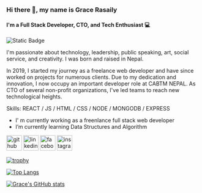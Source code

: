 ### Hi there 👋, my name is Grace Rasaily
#### I'm a Full Stack Developer, CTO, and Tech Enthusiast 💻

![Static Badge](https://img.shields.io/badge/Wannabe-Productive?style=for-the-badge&logo=data%3Aimage%2Fpng%3Bbase64%2CiVBORw0KGgoAAAANSUhEUgAAACkAAAA7CAYAAADmfqNmAAAACXBIWXMAAAhOAAAITgGMMQDsAAAAAXNSR0IArs4c6QAAAARnQU1BAACxjwv8YQUAAAoDSURBVHgB1VrdTxzXFb%2Fn7ix2YlseZEMqtTGDWkVpguv1Q%2FtU1ctLpEiVvERq5drYrB%2FSV%2BClap9Y%2FgLgL%2FASCIlUqSzqQz9eWFfNQ6U2XhpcWUlaFrsfLkTyOLETAzv39nfunV2WZWYZ7NokR2Jnd2bund%2Fc8%2FU750IiFP3GpQmhxQi%2BVgTpqlBUEiJ9nUrFqjhgIf7QubwraOsewAGYxAmVwSUvvKcM8EUqvT0tDkikPTxyzUGJBfrV7ADNz%2FUKHfTe3qJxIPbwKkU9cGlF5y4NiQOQEKS0IMm5V7%2FQWT3sf7dKYy985BSFpn6cqm6DvZAVz1B2gtSb9%2BsX%2FErRh%2FqhYl3o%2FlD5NP92P8AO4DdeJrWo37g4Jp6RhCCVZ4%2BB33xxM%2BWMaKWnUqrDnO%2F%2BWPZ0fSSvAuwU%2FgpwtmviWYnOXSxAjbrdPe7Lea%2B777Lu6huctGMGzZhnAVSGn2cE2xzk5KuXR7pOX55ovTGd1sN8TNUcA5JKswWs5ji0nzfh6ymKYz41uXhY1TyctEeaht1MftzYZV0CtUSkRu%2FemqnWTzFQrCjsWY%2FAmRao9G5ZPIGYUCgeeliSDJwUf3RcqPSoE15HXNQmDkLnJQTPYadWwznEyFDW%2FzZTjJ7aKcB6z8OZruEhZxH8fbFvYLUhOGkORzyzww0v%2BQCD7xtL0t7EP5BlIJ8sz5YB1AfQXJKHGFAaziSEB7AjIqFwGINNL4ZJZJJXB0lk2kQQxGhEk06jXUlnHIveDKs0zVGBys%2FjmOihUHsZDyxDPWy3BbEHOF51%2B1K8WpwwHkxSqRSrAc6BIcjDDZBaqwXYhAe7dEVSMQ8Tblygh8YyduVSi2aFkCB4tdiu2wGsg%2FT4yw5bIjKAD22qcyKxODwGc8hdZmICP23dEGz7WoyCB%2FTz6u85JQkmOp4EzB7BzKdJ6nappOoXCaTrlXym8xbs2miAGvkdq%2BeZ1UPgh3qQAB72AuCk2Kc4YfiJWG52JDqTZBItg7EOYo0gEwkxBJXj%2B2Ewq9qivUENUOmdUtx4JIl50oL%2Be3Mm0lklAHpCWs9uFgxaIhOakqBU17GCmdLDUCNSTliACo4RnG0HsKvvCjtbTgmaj7tHQu8uKNr91gvKerubxHm0pCofp%2B%2FViQrloN4KwMP23q3GjWMzIWHCT3H95luxfJWDOU%2FsRz4Yhtka1FuFc3pKqAlOA398VB%2Bsp6g01zZ88TiiYJ49XQap8cibrJbLMm6S9JbxVpHSuq3K0446D1Aefz9zSISrvtt8WgF2pAJjrwDYf%2FdWTImCMAiVrsaC5IHs4VrIts6jhc7W8%2F5rR0RUYngsgGBmdi5ybkibekwYipLKdrCPlk%2BWZwbWbs70ahWc%2FdkJs6J%2BHNFgG0w7wY29AIZin6u%2FwEpKNnCKBAKjNl7Lk5%2FsGyy0mRAEZI5X7xwGleIAAtkiooafACAnlKwwL%2FzLikREv86oG8vbJKruMBQMIwyMdb1yMXZVMT4vOB%2BrYPqJAVo5B1tnbJwW00VGDLYx3HpXgxFJ81bweOlGA8yjoqQxdphWVT8OQHDUrDAExMZOaakW1yxg2LmfjNiJL2a6T19Z6eq7vAgSvGC8F3nUqTnVCIBcs8%2BbSbVNo%2B7LnHEeewU5k%2BTtC9ta33i3KQVYtSQnmAxsdXRUwYSYU2Z1YGMoKTXFD3G97eBuaVdIHELpPj10rcNJr3SfHsxxHNwvQKMVpFZoptzAvPMGFFlkapkqfi188Lmz%2BJ3fvbVgVhSBVWM1GTgpyt39NipMhWzBMVHLBR732m1ZXNoQec4gmCNrViEGIBwxW4Nm%2FJZrICQYq881Zyva%2FSawBymGoeJGsv%2FD5%2BT%2F6F%2FkvpjW4qfHtTgqRaXTEZnXj6JfpB6AlR%2FJ39di4qW%2FG8WUADLTDiALV56C47AK%2BsPIAEo3OIbnFkI612BLu4I58zxutTCFt1Rej%2F%2FgOTXdmaLKpwGJHx8X%2Fvsb5OX%2FLX3TkjGEVfvHMdMPjwZXGxPvoWJZS%2FUy%2B5KUKuwEyCl1J50jkVBYPQhDiyAe%2Ffbt7HcTAXj1SS%2FO3ReV0TWZ0Zry7QhDXb6G7PObUxuZzBHJJsaZaxoA8633JQbJbChdC1bwtbLlpAbsdz29vjxrIoIht3jQ67dl9bd%2FmeltNxeiSA50Djnf2K0nbGU4HkeIacdAQW1T4M%2FX5blr9yn7%2B1Oq%2BOZ%2FZC6NPuZ7p8DG4Wj%2FrMmedz4VhZc6dPn8Mb0EZ8JLBKtsCpjXtX%2FMaqiHw50Bxh6sOGE8mG5X55i6u6mB2lZ%2BcUL7NzdFBWwn%2F6YLZfNLkX2xb8CpHgnyTzom8OO8diNM3hT2BqApJ4IyGHx1r0LMNlEHLt3AoFVwwJzYp5zODBaPoU3z3qkH%2FS98fBQvSsNryzOdtoTgDCVd5pmFdRr666bw174ZLPE9pkOxLcxdC3GN2qYOhrguHkPWHzmFdcFRoeTDEYqB3DQEo5mRd796eYW5IZmO8VwRp4o6l8MLHM2Yjh4Z0Dh3YTWKQTm2g7El9iKqcdIcZmK5IZwCH5mUchqOEaq4bK7nLiDbpWDD0osaj5Xc9IzWKb0inpLE95GSiYzq8n7ZRIqvgHxJQO7eWNhx1RTw5oaO4%2BLApL3JbYPUtU5xcBJy1CAyqMumeOaJAxOV5U8uuqKuWptsX9Y%2BfSE0xnR8lyTcfTBl7b5T4v9DwnIhi9VciLvHpkUlp7ixjvpmHqxkqel6VTyWSDihsjbOrKdVlF4N2ZCHbOeFcEtxszVRNS7%2B9fmWxP%2FE4ivyPwu0eyxFvks6jCQN%2B%2Bff0KKeDnN6e5ANsKYzC1LwYXr01KHaDYeoWkNJy8fvH9Kj5Udi%2FhCJygbqGLBzH4TNfU6K8hdKZF9MifE7gRhzSI%2F%2BY5M7vuSRzc85Lheac3v9OdyaFnuIs%2BuMBmFFS5nL0TubxG25%2FkAGWfTXKn96v1hBAcVqYfs1RzxnyuxUkPDvbKLLS9zkwu4FVhAWP2Tv1eMR5KOxd7R%2FkLZ%2FPvy953X1z585A%2BHkRb5wArU03t48dG15tmDKUsepdNSCHnTXVgH0DLb1rtYBoRQewvkplBiFHetgWzpuUuYVAVKVsWri119XU63%2F2sA9S5WuDax9MGuMnIuw8NJA1OTryzM7VFmvtbF35FmKHt8ibJbIQgz2ci805j1LiqRi%2BpJOsMIru%2FYtxfXNGPZxEhWC0QSDNO9u7WMPp710910ZM31JJA2zy8tztwneIhHIRjtwHztibUURYuN0U8OAnWYp6Wgn%2BjTviLHNbOTxMSmeUNaaHMe29VBJkrOYdHysTYTFvod0ObldPzNLOVLd73bxNkBoRtaumT6TTncmnScepClJU%2FPxGYh8CzypcHNAh7xRo1sxV0g8cq8bbOn5vBcSU%2F7rCfMyVoWSE2WlQWi5q4GdtiSbn03yP91r9AcVDaaTAAAAAElFTkSuQmCC&labelColor=%23F2E8CF&color=%23162C5D)

I'm passionate about technology, leadership, public speaking, art, social service, and creativity. I was born and raised in Nepal.

In 2019, I started my journey as a freelance web developer and have since worked on projects for numerous clients. Due to my dedication and innovation, I now occupy an important developer role at CABTM NEPAL. As CTO of several non-profit organizations, I've led teams to reach new technological heights.

Skills: REACT / JS / HTML / CSS / NODE / MONGODB / EXPRESS

- I' m currently working as a freenlance full stack web developer
- I’m currently learning Data Structures and Algorithm 



[<img src='https://cdn.jsdelivr.net/npm/simple-icons@3.0.1/icons/github.svg' alt='github' height='40'>](https://github.com/Grace-Rasaily780)  [<img src='https://cdn.jsdelivr.net/npm/simple-icons@3.0.1/icons/linkedin.svg' alt='linkedin' height='40'>](https://www.linkedin.com/in/grace-rasaily-a53263206/)  [<img src='https://cdn.jsdelivr.net/npm/simple-icons@3.0.1/icons/facebook.svg' alt='facebook' height='40'>](https://www.facebook.com/Grace.Rasaily.9)  [<img src='https://cdn.jsdelivr.net/npm/simple-icons@3.0.1/icons/instagram.svg' alt='instagram' height='40'>](https://www.instagram.com/gracerasaily/)  


[![trophy](https://github-profile-trophy.vercel.app/?username=Grace-Rasaily780)](https://github.com/ryo-ma/github-profile-trophy)

[![Top Langs](https://github-readme-stats.vercel.app/api/top-langs/?username=Grace-Rasaily780)](https://github.com/anuraghazra/github-readme-stats)


[![Grace's GitHub stats](https://github-readme-stats.vercel.app/api?username=Grace-Rasaily780)](https://github.com/anuraghazra/github-readme-stats)

